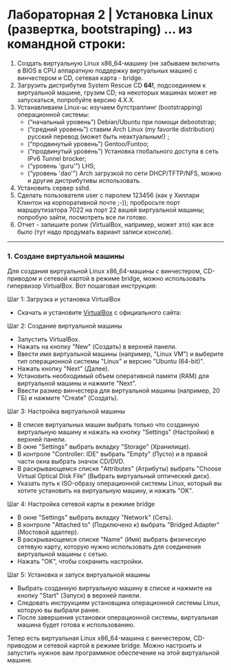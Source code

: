 # Лабораторная 2 | Установка Linux (развертка, bootstraping) … из командной строки:

1. Создать виртуальную Linux x86_64-машину (не забываем включить в BIOS в CPU аппаратную поддержку виртуальных машин) с винчестером и CD, сетевая карта - bridge.
2. Загрузить дистрибутив System Rescue CD **64!**, подсоединяем к виртуальной машине, грузим CD; на некоторых машинах может не запускаться, попробуйте версию 4.X.X.
3. Устанавливаем Linux-ы: изучаем бутстраппинг (bootstrapping) операционной системы:
    + (“начальный уровень”) Debian/Ubuntu при помощи debootstrap;
    + (“средний уровень”) ставим Arch Linux (my favorite distribution) русский перевод (может быть неактуальным!) ;
    + (“продвинутый уровень”) Gentoo/Funtoo;
    + (“продвинутый уровень”) Установка глобального доступа в сеть IPv6 Tunnel brocker;
    + (“уровень 'guru'”) LHS;
    + (“уровень 'dao'”) Arch загрузкой по сети DHCP/TFTP/NFS, можно и другие дистрибутивы использовать.
2. Установить сервер sshd.
3. Сделать пользователя user с паролем 123456 (как у Хиллари Клинтон на корпоративной почте ;-)); пробросьте порт маршрутизатора 7022 на порт 22 вашей виртуальной машины; попробую зайти, посмотреть все ли готово.
4. Отчет - запишите ролик (VirtualBox, например, может это) как все было (тут надо продумать вариант записи консоли).

---

### 1. Создане виртуальной машины

Для создания виртуальной Linux x86_64-машины с винчестером, CD-приводом и сетевой картой в режиме bridge, можно использовать гипервизор VirtualBox. Вот пошаговая инструкция:

Шаг 1: Загрузка и установка VirtualBox

+ Скачать и установите [VirtualBox](https://www.virtualbox.org/) с официального сайта: 

Шаг 2: Создание виртуальной машины

+ Запустить VirtualBox.
+ Нажать на кнопку "New" (Создать) в верхней панели.
+ Ввести имя виртуальной машины (например, "Linux VM") и выберите тип операционной системы "Linux" и версию "Ubuntu (64-bit)".
+ Нажать кнопку "Next" (Далее).
+ Установить необходимый объем оперативной памяти (RAM) для виртуальной машины и нажмите "Next".
+ Ввести размер винчестера для виртуальной машины (например, 20 ГБ) и нажмите "Create" (Создать).

Шаг 3: Настройка виртуальной машины

+ В списке виртуальных машин выбрать только что созданную виртуальную машину и нажать на кнопку "Settings" (Настройки) в верхней панели.
+ В окне "Settings" выбрать вкладку "Storage" (Хранилище).
+ В контроле "Controller: IDE" выбрать "Empty" (Пусто) и в правой части окна выбрать значок CD/DVD.
+ В раскрывающемся списке "Attributes" (Атрибуты) выбрать "Choose Virtual Optical Disk File" (Выбрать виртуальный оптический диск).
+ Указать путь к ISO-образу операционной системы Linux, который вы хотите установить на виртуальную машину, и нажать "OK".

Шаг 4: Настройка сетевой карты в режиме bridge

+ В окне "Settings" выбрать вкладку "Network" (Сеть).
+ В контроле "Attached to" (Подключено к) выбрать "Bridged Adapter" (Мостовой адаптер).
+ В раскрывающемся списке "Name" (Имя) выбрать физическую сетевую карту, которую нужно использовать для соединения виртуальной машины с сетью.
+ Нажать "OK", чтобы сохранить настройки.

Шаг 5: Установка и запуск виртуальной машины

+ Выбрать созданную виртуальную машину в списке и нажмите на кнопку "Start" (Запуск) в верхней панели.
+ Следовать инструкциям установщика операционной системы Linux, которую вы выбрали ранее.
+ После завершения установки операционной системы, виртуальная машина будет готова к использованию.

Тепер есть виртуальная Linux x86_64-машина с винчестером, CD-приводом и сетевой картой в режиме bridge. Можно настроить и запустить нужное вам программное обеспечение на этой виртуальной машине.
